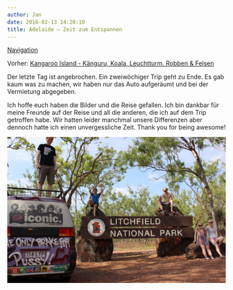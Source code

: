 ```yaml
---
author: Jan
date: 2016-02-13 14:20:10
title: Adelaide – Zeit zum Entspannen
---
```


[Navigation](/posts/30-der-stuart-highway/)

Vorher: [Kangaroo Island - Känguru, Koala, Leuchtturm, Robben & Felsen](../day_14)

Der letzte Tag ist angebrochen. Ein zweiwöchiger Trip geht zu Ende. Es gab kaum
was zu machen, wir haben nur das Auto aufgeräumt und bei der Vermietung
abgegeben.

Ich hoffe euch haben die Bilder und die Reise gefallen. Ich bin dankbar für
meine Freunde auf der Reise und all die anderen, die ich auf dem Trip getroffen
habe. Wir hatten leider manchmal unsere Differenzen aber dennoch hatte ich
einen unvergessliche Zeit. Thank you for being awesome!

![](images/entry.jpg)
